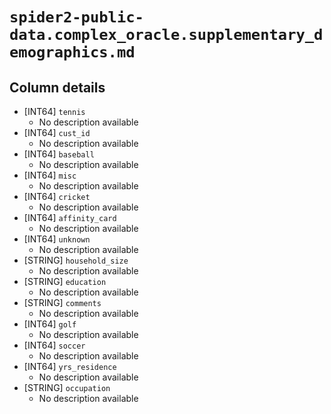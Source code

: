 # `spider2-public-data.complex_oracle.supplementary_demographics.md`

## Column details

* [INT64]    `tennis`
  - No description available
* [INT64]    `cust_id`
  - No description available
* [INT64]    `baseball`
  - No description available
* [INT64]    `misc`
  - No description available
* [INT64]    `cricket`
  - No description available
* [INT64]    `affinity_card`
  - No description available
* [INT64]    `unknown`
  - No description available
* [STRING]    `household_size`
  - No description available
* [STRING]    `education`
  - No description available
* [STRING]    `comments`
  - No description available
* [INT64]    `golf`
  - No description available
* [INT64]    `soccer`
  - No description available
* [INT64]    `yrs_residence`
  - No description available
* [STRING]    `occupation`
  - No description available

